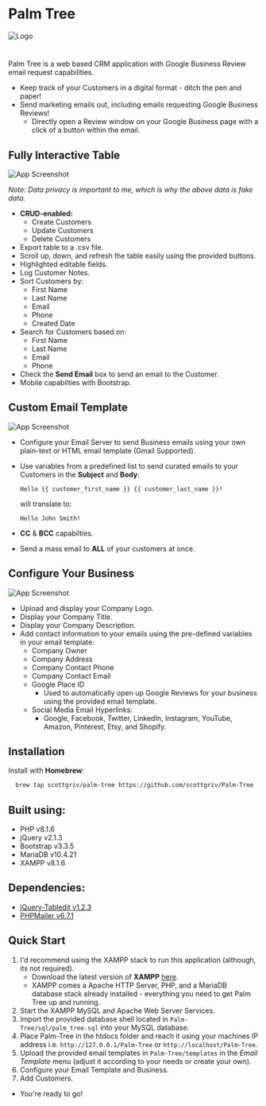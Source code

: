 # Palm Tree
![Logo](https://imgur.com/J7ApAiV.png)
#

Palm Tree is a web based CRM application with Google Business Review email request capabilities.

 * Keep track of your Customers in a digital format - ditch the pen and paper!
 * Send marketing emails out, including emails requesting Google Business Reviews!
    * Directly open a Review window on your Google Business page with a click of a button within the email.

## Fully Interactive Table

![App Screenshot](https://imgur.com/ec4MeEY.jpg)

*Note: Data privacy is important to me, which is why the above data is fake data.*

* **CRUD-enabled:**
    * Create Customers
    * Update Customers
    * Delete Customers
* Export table to a .csv file.
* Scroll up, down, and refresh the table easily using the provided buttons.
* Highlighted editable fields.
* Log Customer Notes.
* Sort Customers by:
    * First Name
    * Last Name
    * Email
    * Phone
    * Created Date
* Search for Customers based on:
    * First Name
    * Last Name
    * Email
    * Phone
* Check the **Send Email** box to send an email to the Customer.
* Mobile capabilties with Bootstrap.

## Custom Email Template

![App Screenshot](https://imgur.com/BifS2gK.jpg)

* Configure your Email Server to send Business emails using your own plain-text or HTML email template (Gmail Supported).
* Use variables from a predefined list to send curated emails to your Customers in the **Subject** and **Body**:

    ``Hello {{ customer_first_name }} {{ customer_last_name }}!``

    will translate to:

    ``Hello John Smith!``

* **CC** & **BCC** capabilties.
* Send a mass email to **ALL** of your customers at once.

## Configure Your Business

![App Screenshot](https://imgur.com/2TbykTe.jpg)

* Upload and display your Company Logo.
* Display your Company Title.
* Display your Company Description.
* Add contact information to your emails using the pre-defined variables in your email template:
    * Company Owner
    * Company Address
    * Company Contact Phone
    * Company Contact Email
    * Google Place ID
        * Used to automatically open up Google Reviews for your business using the provided email template.
    * Social Media Email Hyperlinks:
        * Google, Facebook, Twitter, LinkedIn, Instagram, YouTube, Amazon, Pinterest, Etsy, and Shopify.

## Installation

Install with **Homebrew**:

```bash
  brew tap scottgriv/palm-tree https://github.com/scottgriv/Palm-Tree
```

## Built using: 
* PHP v8.1.6
* jQuery v2.1.3 
* Bootstrap v3.3.5
* MariaDB v10.4.21
* XAMPP v8.1.6

## Dependencies: 

* [jQuery-Tabledit v1.2.3](https://github.com/markcell/jquery-tabledit)
* [PHPMailer v6.7.1](https://github.com/PHPMailer/PHPMailer/tree/5.2-stable)

## Quick Start

1. I'd recommend using the XAMPP stack to run this application (although, its not required).
    * Download the latest version of **XAMPP** [here](https://www.apachefriends.org/download.html).
    * XAMPP comes a Apache HTTP Server, PHP, and a MariaDB database stack already installed - everything you need to get Palm Tree up and running.
2. Start the XAMPP MySQL and Apache Web Server Services.
3. Import the provided database shell located in `Palm-Tree/sql/palm_tree.sql` into your MySQL database.
4. Place Palm-Tree in the htdocs folder and reach it using your machines IP address i.e. `http://127.0.0.1/Palm-Tree` or ``http://localhost/Palm-Tree``.
5. Upload the provided email templates in ``Palm-Tree/templates`` in the *Email Template* menu (adjust it according to your needs or create your own).
6. Configure your Email Template and Business.
7. Add Customers.

* You're ready to go!  
